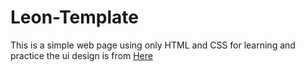 # Leon-Template
This is a simple web page using only HTML and CSS for learning and practice 
the ui design is from [Here](https://www.graphberry.com/item/leon-psd-agency-template)
